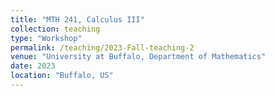 ```yaml
---
title: "MTH 241, Calculus III"
collection: teaching
type: "Workshop"
permalink: /teaching/2023-Fall-teaching-2
venue: "University at Buffalo, Department of Mathematics"
date: 2023
location: "Buffalo, US"
---
```


